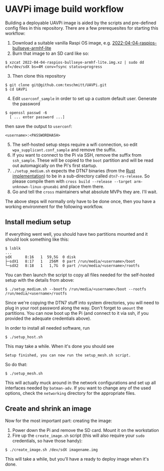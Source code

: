# UAVPi image build workflow
Building a deployable UAVPi image is aided by the scripts and pre-defined config files in this repository. There are a few prerequesites for starting this workflow:

1. Download a suitable vanilla Raspi OS image, e.g. [2022-04-04-raspios-bullseye-armhf-lite](https://downloads.raspberrypi.org/raspios_lite_armhf/images/raspios_lite_armhf-2022-04-07/2022-04-04-raspios-bullseye-armhf-lite.img.xz.torrent)
2. Burn that image to an SD card like so:

```shell
$ xzcat 2022-04-04-raspios-bullseye-armhf-lite.img.xz | sudo dd of=/dev/sdX bs=4M conv=fsync status=progress
```

3. Then clone this repository

```shell
$ git clone git@github.com:teschmitt/UAVPi.git
$ cd UAVPi
```

4. Edit `userconf_sample` in order to set up a custom default user. Generate the password
```shell
$ openssl passwd -6
  [ ... enter password ...]
```

then save the output to `userconf`:

```
<username>:<PASSWORDHASH>
```

5. The self-hosted setup steps require a wifi connection, so edit `wpa_supplicant.conf_sample` and remove the suffix.
6. If you want to connect to the Pi via SSH, remove the suffix from `ssh_sample`. These will be copied to the `boot` partition and will be read out automagically on the Pi's first startup.
7. `./setup_medium.sh` expects the DTN7 binaries (from the [Rust implementation](https://github.com/dtn7/dtn7-rs)) to be in a sub-directory called `dtn7-rs-release`. So please compile them with `cross build --release --target arm-unknown-linux-gnueabi` and place them there.
8. Go and tell the `cross` maintainers what absolute MVPs they are. I'll wait.

The above steps will normally only have to be done once, then you have a working environment for the following workflow.

## Install medium setup
If everything went well, you should have two partitions mounted and it should look something like this:

```shell
$ lsblk
...
sdX      8:16   1  59,5G  0 disk
├─sdX1   8:17   1   256M  0 part /run/media/<username>/boot
└─sdX2   8:18   1   1,7G  0 part /run/media/<username>/rootfs
```

You can then launch the script to copy all files needed for the self-hosted setup with the details from above:

```shell
$ ./setup_medium.sh --bootfs /run/media/<username>/boot --rootfs /run/media/<username>/rootfs
```

Since we're copying the DTN7 stuff into system directories, you will need to plug in your root password along the way. Don't forget to `umount` the partitions. You can now boot up the Pi (and connect to it via ssh, if you provided the adequate credentials above).

In order to install all needed software, run

```shell
$ ./setup_host.sh
```

This may take a while. When it's done you should see

```
Setup finished, you can now run the setup_mesh.sh script.
```

So do that:

```shell
$ ./setup_mesh.sh
```

This will actually muck around in the network configurations and set up all interfaces needed by `batman-adv`. If you want to change any of the used options, check the `networking` directory for the appropriate files.

## Create and shrink an image
Now for the most important part: creating the image:

1. Power down the Pi and remove the SD card. Mount it on the workstation
2. Fire up the `create_image.sh` script (this will also require your `sudo` credentials, so have those handy):

```shell
$ ./create_image.sh /dev/sdX imagename.img
```

This will take a while, but you'll have a ready to deploy image when it's done.
